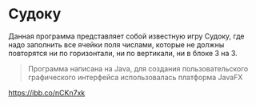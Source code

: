 # Судоку

Данная программа представляет собой известную игру Судоку, где надо заполнить все ячейки поля
числами, которые не должны повторятся ни по горизонтали, ни по вертикали, ни в блоке 3 на 3.

> Программа написана на Java, для создания пользовательского графического интерфейса 
> использовалась платформа JavaFX 

https://ibb.co/nCKn7xk
